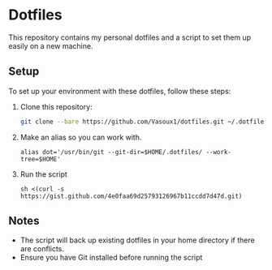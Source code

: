 # Dotfiles

This repository contains my personal dotfiles and a script to set them up easily on a new machine.

## Setup

To set up your environment with these dotfiles, follow these steps:

1. Clone this repository:
   ```bash
   git clone --bare https://github.com/Vasoux1/dotfiles.git ~/.dotfiles
   ```

2. Make an alias so you can work with.
    ```
    alias dot='/usr/bin/git --git-dir=$HOME/.dotfiles/ --work-tree=$HOME'
    ``` 
3. Run the script
    ```
    sh <(curl -s https://gist.github.com/4e0faa69d25793126967b11ccdd7d47d.git)
    ```

## Notes

- The script will back up existing dotfiles in your home directory if there are conflicts.
- Ensure you have Git installed before running the script
